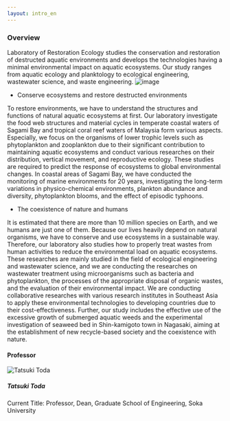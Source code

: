 ```yaml
---
layout: intro_en
---
```


### Overview

Laboratory of Restoration Ecology studies the conservation and restoration of destructed aquatic environments and develops the technologies having a minimal environmental impact on aquatic ecosystems. Our study ranges from aquatic ecology and planktology to ecological engineering, wastewater science, and waste engineering.
![image]({{site.baseurl}}/assets/images/theme.jpg)

- Conserve ecosystems and restore destructed environments

To restore environments, we have to understand the structures and functions of natural aquatic ecosystems at first. Our laboratory investigate the food web structures and material cycles in temperate coastal waters of Sagami Bay and tropical coral reef waters of Malaysia form various aspects. Especially, we focus on the organisms of lower trophic levels such as phytoplankton and zooplankton due to their significant contribution to maintaining aquatic ecosystems and conduct various researches on their distribution, vertical movement, and reproductive ecology. These studies are required to predict the response of ecosystems to global environmental changes. In coastal areas of Sagami Bay, we have conducted the monitoring of marine environments for 20 years, investigating the long-term variations in physico-chemical environments, plankton abundance and diversity, phytoplankton blooms, and the effect of episodic typhoons.

- The coexistence of nature and humans

It is estimated that there are more than 10 million species on Earth, and we humans are just one of them. Because our lives heavily depend on natural organisms, we have to conserve and use ecosystems in a sustainable way.
Therefore, our laboratory also studies how to properly treat wastes from human activities to reduce the environmental load on aquatic ecosystems. These researches are mainly studied in the field of ecological engineering and wastewater science, and we are conducting the researches on wastewater treatment using microorganisms such as bacteria and phytoplankton, the processes of the appropriate disposal of organic wastes, and the evaluation of their environmental impact. We are conducting collaborative researches with various research institutes in Southeast Asia to apply these environmental technologies to developing countries due to their cost-effectiveness. Further, our study includes the effective use of the excessive growth of submerged aquatic weeds and the experimental investigation of seaweed bed in Shin-kamigoto town in Nagasaki, aiming at the establishment of new recycle-based society and the coexistence with nature.

#### Professor

![Tatsuki Toda]({{site.baseurl}}/assets/images/toda_profile.jpg)

##### Tatsuki Toda

Current Title: 
Professor, Dean, Graduate School of Engineering, Soka University